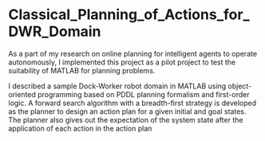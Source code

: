 # Classical_Planning_of_Actions_for_DWR_Domain

As a part of my research on online planning for intelligent agents to operate autonomously, I implemented this project as a pilot project to test the suitability of MATLAB for planning problems.

I described a sample Dock-Worker robot domain in MATLAB using object-oriented programming based on PDDL planning formalism and first-order logic. A forward search algorithm with a breadth-first strategy is developed as the planner to design an action plan for a given initial and goal states. The planner also gives out the expectation of the system state after the application of each action in the action plan
